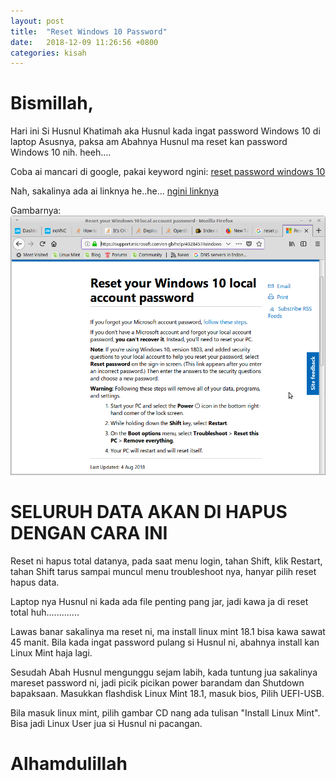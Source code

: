 ```yaml
---
layout: post
title:  "Reset Windows 10 Password"
date:   2018-12-09 11:26:56 +0800
categories: kisah
---
```


# Bismillah,

Hari ini Si Husnul Khatimah aka Husnul kada ingat password Windows 10 di laptop Asusnya, paksa am Abahnya Husnul ma reset kan password Windows 10 nih. heeh....

Coba ai mancari di google, pakai keyword ngini:
[reset password windows 10](https://www.google.com/search?q=reset+password+windows+10)

Nah, sakalinya ada ai linknya he..he...
[ngini linknya](https://support.microsoft.com/en-gb/help/4028457/windows-10-reset-your-local-account-password)

Gambarnya:
![Gambar1](/assets/reset_windows_10.png)

# SELURUH DATA AKAN DI HAPUS DENGAN CARA INI

Reset ni hapus total datanya, pada saat menu login, tahan Shift, klik Restart, tahan Shift tarus sampai muncul menu troubleshoot nya, hanyar pilih reset hapus data.

Laptop nya Husnul ni kada ada file penting pang jar, jadi kawa ja di reset total huh.............

Lawas banar sakalinya ma reset ni, ma install linux mint 18.1 bisa kawa sawat 45 manit. Bila kada ingat password pulang si Husnul ni, abahnya install kan Linux Mint haja lagi.

Sesudah Abah Husnul mengunggu sejam labih, kada tuntung jua sakalinya mareset password ni, jadi picik picikan power barandam dan Shutdown bapaksaan. Masukkan flashdisk Linux Mint 18.1, masuk bios, Pilih UEFI-USB.

Bila masuk linux mint, pilih gambar CD nang ada tulisan "Install Linux Mint". Bisa jadi Linux User jua si Husnul ni pacangan.

# Alhamdulillah
